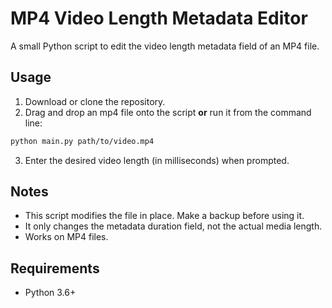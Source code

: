 # MP4 Video Length Metadata Editor

A small Python script to edit the video length metadata field of an MP4 file.

## Usage
1. Download or clone the repository.
2. Drag and drop an mp4 file onto the script **or** run it from the command line:

```bash
python main.py path/to/video.mp4
```

3. Enter the desired video length (in milliseconds) when prompted.

## Notes
- This script modifies the file in place. Make a backup before using it.
- It only changes the metadata duration field, not the actual media length.
- Works on MP4 files.

## Requirements
- Python 3.6+
